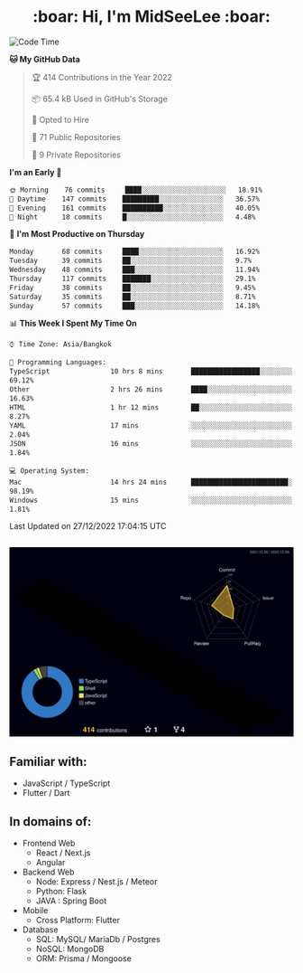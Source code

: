 <h1 align="center"> :boar: Hi, I'm MidSeeLee :boar:</h1>
 
<!--START_SECTION:waka-->
![Code Time](http://img.shields.io/badge/Code%20Time-68%20hrs%2010%20mins-blue)

**🐱 My GitHub Data** 

> 🏆 414 Contributions in the Year 2022
 > 
> 📦 65.4 kB Used in GitHub's Storage 
 > 
> 💼 Opted to Hire
 > 
> 📜 71 Public Repositories 
 > 
> 🔑 9 Private Repositories  
 > 
**I'm an Early 🐤** 

```text
🌞 Morning    76 commits     ████░░░░░░░░░░░░░░░░░░░░░   18.91% 
🌆 Daytime    147 commits    █████████░░░░░░░░░░░░░░░░   36.57% 
🌃 Evening    161 commits    ██████████░░░░░░░░░░░░░░░   40.05% 
🌙 Night      18 commits     █░░░░░░░░░░░░░░░░░░░░░░░░   4.48%

```
📅 **I'm Most Productive on Thursday** 

```text
Monday       68 commits     ████░░░░░░░░░░░░░░░░░░░░░   16.92% 
Tuesday      39 commits     ██░░░░░░░░░░░░░░░░░░░░░░░   9.7% 
Wednesday    48 commits     ███░░░░░░░░░░░░░░░░░░░░░░   11.94% 
Thursday     117 commits    ███████░░░░░░░░░░░░░░░░░░   29.1% 
Friday       38 commits     ██░░░░░░░░░░░░░░░░░░░░░░░   9.45% 
Saturday     35 commits     ██░░░░░░░░░░░░░░░░░░░░░░░   8.71% 
Sunday       57 commits     ███░░░░░░░░░░░░░░░░░░░░░░   14.18%

```


📊 **This Week I Spent My Time On** 

```text
⌚︎ Time Zone: Asia/Bangkok

💬 Programming Languages: 
TypeScript               10 hrs 8 mins       █████████████████░░░░░░░░   69.12% 
Other                    2 hrs 26 mins       ████░░░░░░░░░░░░░░░░░░░░░   16.63% 
HTML                     1 hr 12 mins        ██░░░░░░░░░░░░░░░░░░░░░░░   8.27% 
YAML                     17 mins             ░░░░░░░░░░░░░░░░░░░░░░░░░   2.04% 
JSON                     16 mins             ░░░░░░░░░░░░░░░░░░░░░░░░░   1.84%

💻 Operating System: 
Mac                      14 hrs 24 mins      ████████████████████████░   98.19% 
Windows                  15 mins             ░░░░░░░░░░░░░░░░░░░░░░░░░   1.81%

```


 Last Updated on 27/12/2022 17:04:15 UTC
<!--END_SECTION:waka-->

##

![](./profile-3d-contrib/profile-night-rainbow.svg)

## Familiar with:
- JavaScript / TypeScript
- Flutter / Dart

## In domains of:
- Frontend Web
  - React / Next.js
  - Angular
- Backend Web
  - Node: Express / Nest.js / Meteor
  - Python: Flask
  - JAVA : Spring Boot
- Mobile
  - Cross Platform: Flutter
- Database
  - SQL: MySQL/ MariaDb / Postgres
  - NoSQL: MongoDB
  - ORM: Prisma / Mongoose
